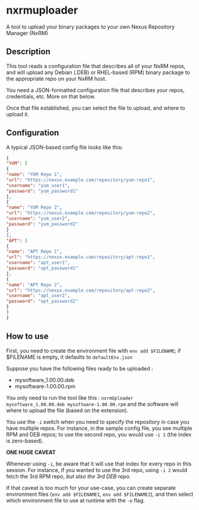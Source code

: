 # nxrmuploader

A tool to upload your binary packages to your own Nexus Repository Manager (NxRM)

## Description

This tool reads a configuration file that describes all of your NxRM repos, and will upload any Debian (.DEB) or RHEL-based (RPM) binary package to the appropriate repo on your NxRM host.

You need a JSON-formatted configuration file that describes your repos, credentials, etc. More on that below.

Once that file established, you can select the file to upload, and where to upload it.

## Configuration

A typical JSON-based config file looks like this:

```json
{
"YUM": [
{
"name": "YUM Repo 1",
"url": "https://nexus.example.com/repository/yum-repo1",
"username": "yum_user1",
"password": "yum_password1"
},
{
"name": "YUM Repo 2",
"url": "https://nexus.example.com/repository/yum-repo2",
"username": "yum_user2",
"password": "yum_password2"
}
],
"APT": [
{
"name": "APT Repo 1",
"url": "https://nexus.example.com/repository/apt-repo1",
"username": "apt_user1",
"password": "apt_password1"
},
{
"name": "APT Repo 2",
"url": "https://nexus.example.com/repository/apt-repo2",
"username": "apt_user2",
"password": "apt_password2"
}
]
}
```


## How to use

First, you need to create the environment file with `env add $FILENAME`; if $FILENAME is empty, it defaults to `defaultEnv.json`


Suppose you have the following files ready to be uploaded :

- mysoftware_1.00.00.deb
- mysoftware-1.00.00.rpm

You only need to run the tool like this : `nxrmUploader mysoftware_1.00.00.deb mysoftware-1.00.00.rpm` and the software will where to upload the file (based on the extension).

You use the `-i` switch when you need to specify the repository in case you have multiple repos. For instance, in the sample config file, you see multiple RPM and DEB repos; to use the second repo, you would use `-i 1` (the index is zero-based).

**ONE HUGE CAVEAT**

Whenever using `-i`, be aware that it will use that index for every repo in this session. For instance, if you wanted to use the 3rd repo, using `-i 2` would fetch the 3rd RPM repo, *but also the 3rd DEB repo*.

If that caveat is too much for your use-case, you can create separate environment files (`env add $FILENAME1`, `env add $FILENAME2`), and then select which environment file to use at runtime with the `-e` flag.

